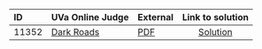 | ID | UVa Online Judge | External | Link to solution |
|:---|:---|:---|:---:|
| 11352 | [Dark Roads](https://onlinejudge.org/index.php?option=com_onlinejudge&Itemid=8&category=673&page=show_problem&problem=2678) | [PDF](https://onlinejudge.org/external/113/11352.pdf) | [Solution](https%3A//github.com/versenyi98/programming-contests/tree/master/UVa%20Online%20Judge/11352%2520-%2520Dark%2520Roads)|
